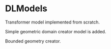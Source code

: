 # DLModels

Transformer model implemented from scratch.

Simple geometric domain creator model is added.

Bounded geometry creator.
